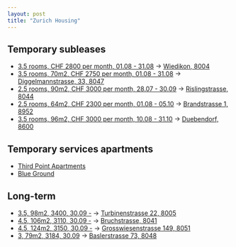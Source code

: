```yaml
---
layout: post
title: "Zurich Housing"
---
```



## Temporary subleases
- [3.5 rooms, CHF 2800 per month, 01.08 - 31.08](https://flatfox.ch/en/flat/8004-zurich/1261499/) $\rightarrow$ [Wiedikon, 8004](https://maps.app.goo.gl/u2k2rG3xC6oP3t7f9)
- [3.5 rooms, 70m2, CHF 2750 per month, 01.08 - 31.08](https://flatfox.ch/en/flat/diggelmannstrasse-33-8047-zurich/1261145/) $\rightarrow$ [Diggelmannstrasse, 33, 8047](https://maps.app.goo.gl/U2w9VRWMiqyHkoVZ6)
- [2.5 rooms, 90m2, CHF 3000 per month, 28.07 - 30.09](https://flatfox.ch/en/flat/rislingstrasse-8044-zurich/1260881/) $\rightarrow$ [Rislingstrasse, 8044](https://maps.app.goo.gl/VzzbXL47LXJTzT7x9)
- [2.5 rooms, 64m2, CHF 2300 per month, 01.08 - 05.10](https://flatfox.ch/en/flat/brandstrasse-1-8952-schlieren/1221973/) $\rightarrow$ [Brandstrasse 1, 8952](https://maps.app.goo.gl/ozduvZfvQcUWEggk8)
- [3.5 rooms, 96m2, CHF 3000 per month, 10.08 - 31.10](https://flatfox.ch/en/flat/8600-dubendorf/1216917/) $\rightarrow$ [Duebendorf, 8600](https://maps.app.goo.gl/k7SqoYxtCpV2Qbrk7)

## Temporary services apartments
- [Third Point Apartments](https://www.tp-apartments.ch/)
- [Blue Ground](https://www.theblueground.com/)

## Long-term
- [3.5, 98m2, 3400, 30.09 -](https://www.homegate.ch/rent/4001303650) $\rightarrow$ [Turbinenstrasse 22, 8005](https://maps.app.goo.gl/9QrXsYhLctkNxkpv6)
- [4.5, 106m2, 3110, 30.09 -](https://www.homegate.ch/rent/4001281450) $\rightarrow$ [Bruchstrasse, 8041](https://maps.app.goo.gl/EgY8hgYvcbmXXBHG8)
- [4.5, 124m2, 3150, 30.09 -](https://www.homegate.ch/rent/4001295438) $\rightarrow$ [Grosswiesenstrasse 149, 8051](https://maps.app.goo.gl/zNtCYWBwFhDuZgqt7)
- [3, 79m2, 3184, 30.09](https://www.homegate.ch/rent/4001281453) $\rightarrow$ [Baslerstrasse 73, 8048](https://maps.app.goo.gl/XaqZM9u7ZusG9mrq8)
